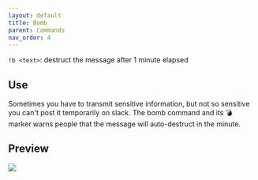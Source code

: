 ```yaml
---
layout: default
title: Bomb
parent: Commands
nav_order: 4
---
```


`!b <text>`: destruct the message after 1 minute elapsed

## Use
    
Sometimes you have to transmit sensitive information, but not so sensitive you can't post it 
temporarily on slack. The bomb command and its :bomb: marker warns people that the message will 
auto-destruct in the minute.    

## Preview 

![](https://raw.githubusercontent.com/Kraymer/bulkdata/master/emobomb.gif)
